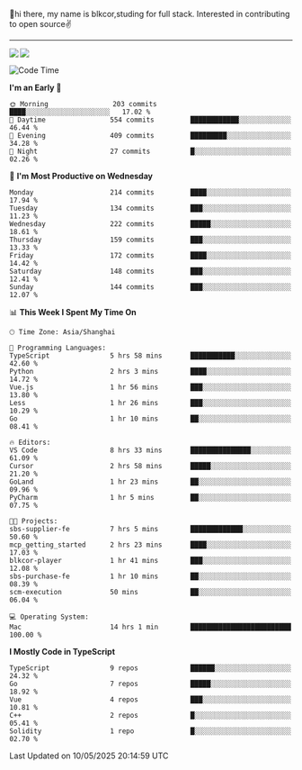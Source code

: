 👋hi there, my name is blkcor,studing for full stack.
Interested in contributing to open source✌️

<hr/>

![](https://github-readme-stats.vercel.app/api?username=blkcor)
<a href="https://github.com/blkcor/github-readme-stats">
    <img align="left" src="https://github-readme-stats.vercel.app/api/top-langs/?username=blkcor&hide=jupyter%20notebook,shaderlab,tex,c%23&langs_count=9" />
</a>


<!--START_SECTION:waka-->
![Code Time](http://img.shields.io/badge/Code%20Time-2%2C028%20hrs%2041%20mins-blue)

**I'm an Early 🐤** 

```text
🌞 Morning                203 commits         ████░░░░░░░░░░░░░░░░░░░░░   17.02 % 
🌆 Daytime                554 commits         ████████████░░░░░░░░░░░░░   46.44 % 
🌃 Evening                409 commits         █████████░░░░░░░░░░░░░░░░   34.28 % 
🌙 Night                  27 commits          █░░░░░░░░░░░░░░░░░░░░░░░░   02.26 % 
```
📅 **I'm Most Productive on Wednesday** 

```text
Monday                   214 commits         ████░░░░░░░░░░░░░░░░░░░░░   17.94 % 
Tuesday                  134 commits         ███░░░░░░░░░░░░░░░░░░░░░░   11.23 % 
Wednesday                222 commits         █████░░░░░░░░░░░░░░░░░░░░   18.61 % 
Thursday                 159 commits         ███░░░░░░░░░░░░░░░░░░░░░░   13.33 % 
Friday                   172 commits         ████░░░░░░░░░░░░░░░░░░░░░   14.42 % 
Saturday                 148 commits         ███░░░░░░░░░░░░░░░░░░░░░░   12.41 % 
Sunday                   144 commits         ███░░░░░░░░░░░░░░░░░░░░░░   12.07 % 
```


📊 **This Week I Spent My Time On** 

```text
🕑︎ Time Zone: Asia/Shanghai

💬 Programming Languages: 
TypeScript               5 hrs 58 mins       ███████████░░░░░░░░░░░░░░   42.60 % 
Python                   2 hrs 3 mins        ████░░░░░░░░░░░░░░░░░░░░░   14.72 % 
Vue.js                   1 hr 56 mins        ███░░░░░░░░░░░░░░░░░░░░░░   13.80 % 
Less                     1 hr 26 mins        ███░░░░░░░░░░░░░░░░░░░░░░   10.29 % 
Go                       1 hr 10 mins        ██░░░░░░░░░░░░░░░░░░░░░░░   08.41 % 

🔥 Editors: 
VS Code                  8 hrs 33 mins       ███████████████░░░░░░░░░░   61.09 % 
Cursor                   2 hrs 58 mins       █████░░░░░░░░░░░░░░░░░░░░   21.20 % 
GoLand                   1 hr 23 mins        ██░░░░░░░░░░░░░░░░░░░░░░░   09.96 % 
PyCharm                  1 hr 5 mins         ██░░░░░░░░░░░░░░░░░░░░░░░   07.75 % 

🐱‍💻 Projects: 
sbs-supplier-fe          7 hrs 5 mins        █████████████░░░░░░░░░░░░   50.60 % 
mcp_getting_started      2 hrs 23 mins       ████░░░░░░░░░░░░░░░░░░░░░   17.03 % 
blkcor-player            1 hr 41 mins        ███░░░░░░░░░░░░░░░░░░░░░░   12.08 % 
sbs-purchase-fe          1 hr 10 mins        ██░░░░░░░░░░░░░░░░░░░░░░░   08.39 % 
scm-execution            50 mins             ██░░░░░░░░░░░░░░░░░░░░░░░   06.04 % 

💻 Operating System: 
Mac                      14 hrs 1 min        █████████████████████████   100.00 % 
```

**I Mostly Code in TypeScript** 

```text
TypeScript               9 repos             ██████░░░░░░░░░░░░░░░░░░░   24.32 % 
Go                       7 repos             █████░░░░░░░░░░░░░░░░░░░░   18.92 % 
Vue                      4 repos             ███░░░░░░░░░░░░░░░░░░░░░░   10.81 % 
C++                      2 repos             █░░░░░░░░░░░░░░░░░░░░░░░░   05.41 % 
Solidity                 1 repo              █░░░░░░░░░░░░░░░░░░░░░░░░   02.70 % 
```




 Last Updated on 10/05/2025 20:14:59 UTC
<!--END_SECTION:waka-->


